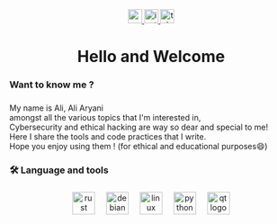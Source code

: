 <div align="center">
  <a href="https://x.com/aliaryani_sec" target="_blank">
    <img src="https://img.shields.io/static/v1?message=X&logo=x&label=&color=12100E&logoColor=white&labelColor=&style=for-the-badge" height="25" alt="x logo"  />
  </a>
  <a href="https://instagram.com/aliaryani.security" target="_blank">
    <img src="https://img.shields.io/static/v1?message=Instagram&logo=instagram&label=&color=12100E&logoColor=white&labelColor=&style=for-the-badge" height="25" alt="instagram logo"  />
  </a>
  <a href="https://AryaniMonsieur.t.me" target="_blank">
    <img src="https://img.shields.io/static/v1?message=Telegram&logo=telegram&label=&color=12100E&logoColor=white&labelColor=&style=for-the-badge" height="25" alt="telegram logo"  />
  </a>
</div>

###

<h1 align="center">Hello and Welcome</h1>

###

<h3 align="left">Want to know me ?</h3>

###

<p align="left">My name is Ali, Ali Aryani<br>amongst all the various topics that I'm interested in,<br>Cybersecurity and ethical hacking are way so dear and special to me!
<br>Here I share the tools and code practices that I write.<br>Hope you  enjoy using them ! (for ethical and educational purposes😄)</p>

###

<h3 align="left">🛠 Language and tools</h3>

###

<div align="center">
  <img src="https://cdn.jsdelivr.net/gh/devicons/devicon/icons/rust/rust-original.svg" height="40" alt="rust logo"  />
  <img width="12" />
  <img src="https://cdn.jsdelivr.net/gh/devicons/devicon/icons/debian/debian-original.svg" height="40" alt="debian logo"  />
  <img width="12" />
  <img src="https://cdn.jsdelivr.net/gh/devicons/devicon/icons/linux/linux-original.svg" height="40" alt="linux logo"  />
  <img width="12" />
  <img src="https://cdn.jsdelivr.net/gh/devicons/devicon/icons/python/python-original.svg" height="40" alt="python logo"  />
  <img width="12" />
  <img src="https://cdn.jsdelivr.net/gh/devicons/devicon/icons/qt/qt-original.svg" height="40" alt="qt logo"  />
</div>

###



###
